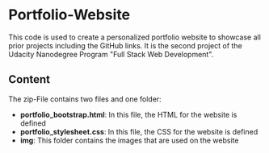 # Portfolio-Website
This code is used to create a personalized portfolio website to showcase all prior projects including the GitHub links. It is the second project of the Udacity Nanodegree Program "Full Stack Web Development".

## Content
The zip-File contains two files and one folder:
* **portfolio_bootstrap.html**: In this file, the HTML for the website is defined
* **portfolio_stylesheet.css**: In this file, the CSS for the website is defined
* **img**: This folder contains the images that are used on the website

